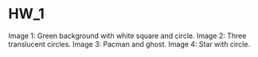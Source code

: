 # HW_1
Image 1: Green background with white square and circle.
Image 2: Three translucent circles.
Image 3: Pacman and ghost.
Image 4: Star with circle.

